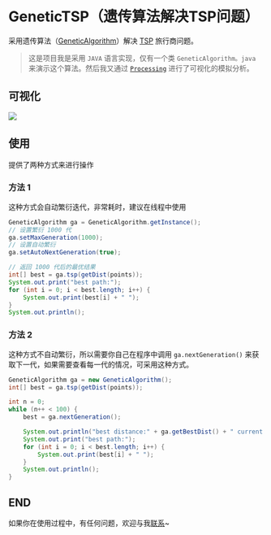 # GeneticTSP（遗传算法解决TSP问题）

采用遗传算法（[GeneticAlgorithm](https://en.wikipedia.org/wiki/Genetic_algorithm)）解决 [TSP](https://en.wikipedia.org/wiki/Travelling_salesman_problem) 旅行商问题。  

> 这是项目我是采用 `JAVA` 语言实现，仅有一个类 `GeneticAlgorithm。java` 来演示这个算法。然后我又通过 [`Processing`](https://processing.org) 进行了可视化的模拟分析。

## 可视化

![](https://raw.githubusercontent.com/onlylemi/res/master/genetic_tsp_visual.gif)

## 使用

提供了两种方式来进行操作

### 方法 1

这种方式会自动繁衍迭代，非常耗时，建议在线程中使用

```java
GeneticAlgorithm ga = GeneticAlgorithm.getInstance();
// 设置繁衍 1000 代
ga.setMaxGeneration(1000);
// 设置自动繁衍
ga.setAutoNextGeneration(true);

// 返回 1000 代后的最优结果
int[] best = ga.tsp(getDist(points));
System.out.print("best path:");
for (int i = 0; i < best.length; i++) {
    System.out.print(best[i] + " ");
}
System.out.println();
```

### 方法 2

这种方式不自动繁衍，所以需要你自己在程序中调用 `ga.nextGeneration()` 来获取下一代，如果需要查看每一代的情况，可采用这种方式。

```java
GeneticAlgorithm ga = new GeneticAlgorithm();
int[] best = ga.tsp(getDist(points));

int n = 0;
while (n++ < 100) {
    best = ga.nextGeneration();

    System.out.println("best distance:" + ga.getBestDist() + " current generation:" + ga.getCurrentGeneration() + " mutation times:" + ga.getMutationTimes());
    System.out.print("best path:");
    for (int i = 0; i < best.length; i++) {
        System.out.print(best[i] + " ");
    }
    System.out.println();
}
```

## END

如果你在使用过程中，有任何问题，欢迎与我[联系](http://onlylemi.github.io/about/)~